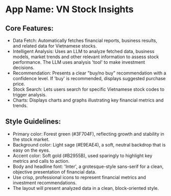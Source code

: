 # **App Name**: VN Stock Insights

## Core Features:

- Data Fetch: Automatically fetches financial reports, business results, and related data for Vietnamese stocks.
- Intelligent Analysis: Uses an LLM to analyze fetched data, business models, market trends and other relevant information to assess stock performance. The LLM uses analysis 'tool' to make investment decisions.
- Recommendation: Presents a clear "buy/no buy" recommendation with a confidence level. If 'buy' is recommended, displays suggested purchase price.
- Stock Search: Lets users search for specific Vietnamese stock codes to trigger analysis.
- Charts: Displays charts and graphs illustrating key financial metrics and trends.

## Style Guidelines:

- Primary color: Forest green (#3F704F), reflecting growth and stability in the stock market.
- Background color: Light sage (#E9EAE4), a soft, neutral backdrop that is easy on the eyes.
- Accent color: Soft gold (#B2955B), used sparingly to highlight key metrics and calls to action.
- Body and headline font: 'Inter', a grotesque-style sans-serif for a clean, objective presentation of financial data.
- Use crisp, professional icons to represent financial metrics and investment recommendations.
- The layout will present analyzed data in a clean, block-oriented style.